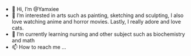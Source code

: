 - 👋 Hi, I’m @Yamxiee
- 👀 I’m interested in arts such as painting, sketching and sculpting, I also love watching anime and horror movies. Lastly, I really adore and love cats.
- 🌱 I’m currently learning nursing and other subject such as biochemistry and math
- 📫 How to reach me ...

<!---
Yamxiee/Yamxiee is a ✨ special ✨ repository because its `README.md` (this file) appears on your GitHub profile.
You can click the Preview link to take a look at your changes.
--->
